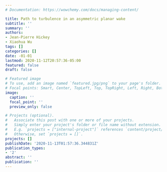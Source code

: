 ```yaml
---
# Documentation: https://wowchemy.com/docs/managing-content/

title: Path to turbulence in an asymmetric planar wake
subtitle: ''
summary: ''
authors:
- Jean-Pierre Hickey
- Xiaohua Wu
tags: []
categories: []
date: -01-01
lastmod: 2020-11-12T20:57:36-05:00
featured: false
draft: false

# Featured image
# To use, add an image named `featured.jpg/png` to your page's folder.
# Focal points: Smart, Center, TopLeft, Top, TopRight, Left, Right, BottomLeft, Bottom, BottomRight.
image:
  caption: ''
  focal_point: ''
  preview_only: false

# Projects (optional).
#   Associate this post with one or more of your projects.
#   Simply enter your project's folder or file name without extension.
#   E.g. `projects = ["internal-project"]` references `content/project/deep-learning/index.md`.
#   Otherwise, set `projects = []`.
projects: []
publishDate: '2020-11-13T01:57:36.344831Z'
publication_types:
- '2'
abstract: ''
publication: ''
---
```

